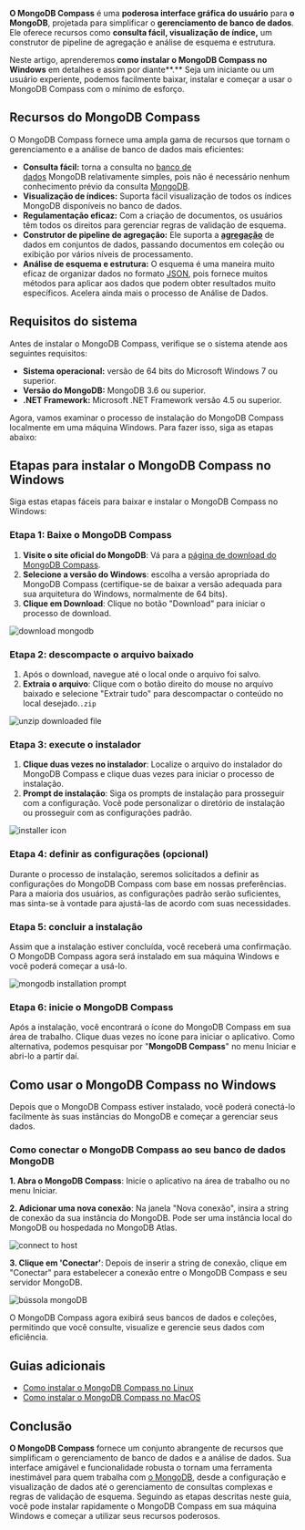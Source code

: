 **O MongoDB Compass** é uma **poderosa interface gráfica do usuário** para **o MongoDB**, projetada para simplificar o **gerenciamento de banco de dados**. Ele oferece recursos como **consulta fácil, visualização de índice,** um construtor de pipeline de agregação e análise de esquema e estrutura.

Neste artigo, aprenderemos **como instalar o MongoDB Compass no Windows** em detalhes e assim por diante**.** Seja um iniciante ou um usuário experiente, podemos facilmente baixar, instalar e começar a usar o MongoDB Compass com o mínimo de esforço.

## **Recursos do MongoDB Compass**

O MongoDB Compass fornece uma ampla gama de recursos que tornam o gerenciamento e a análise de banco de dados mais eficientes:

- **Consulta fácil:** torna a consulta no [banco de dados](https://www.geeksforgeeks.org/what-is-database/) MongoDB relativamente simples, pois não é necessário nenhum conhecimento prévio da consulta [MongoDB](https://www.geeksforgeeks.org/mongodb-tutorial/).
- **Visualização de índices:** Suporta fácil visualização de todos os índices MongoDB disponíveis no banco de dados.
- **Regulamentação eficaz:** Com a criação de documentos, os usuários têm todos os direitos para gerenciar regras de validação de esquema.
- **Construtor de pipeline de agregação:** Ele suporta a **[agregação](https://www.geeksforgeeks.org/aggregation-in-mongodb/)** de dados em conjuntos de dados, passando documentos em coleção ou exibição por vários níveis de processamento.
- **Análise de esquema e estrutura:** O esquema é uma maneira muito eficaz de organizar dados no formato [JSON](https://www.geeksforgeeks.org/javascript-json/), pois fornece muitos métodos para aplicar aos dados que podem obter resultados muito específicos. Acelera ainda mais o processo de Análise de Dados.

## Requisitos do sistema

Antes de instalar o MongoDB Compass, verifique se o sistema atende aos seguintes requisitos:

- **Sistema operacional:** versão de 64 bits do Microsoft Windows 7 ou superior.
- **Versão do MongoDB:** MongoDB 3.6 ou superior.
- **.NET Framework:** Microsoft .NET Framework versão 4.5 ou superior.

Agora, vamos examinar o processo de instalação do MongoDB Compass localmente em uma máquina Windows. Para fazer isso, siga as etapas abaixo:

## Etapas para instalar o MongoDB Compass no Windows

Siga estas etapas fáceis para baixar e instalar o MongoDB Compass no Windows:

### Etapa 1: Baixe o MongoDB Compass

1. **Visite o site oficial do MongoDB**: Vá para a [página de download do MongoDB Compass](https://www.mongodb.com/try/download/compass).
2. **Selecione a versão do Windows**: escolha a versão apropriada do MongoDB Compass (certifique-se de baixar a versão adequada para sua arquitetura do Windows, normalmente de 64 bits).
3. **Clique em Download**: Clique no botão "Download" para iniciar o processo de download.

![download mongodb](https://media.geeksforgeeks.org/wp-content/uploads/20201223132206/604.PNG)

### Etapa 2: descompacte o arquivo baixado

1. Após o download, navegue até o local onde o arquivo foi salvo.
2. **Extraia o arquivo**: Clique com o botão direito do mouse no arquivo baixado e selecione "Extrair tudo" para descompactar o conteúdo no local desejado.`.zip`

![unzip downloaded file](https://media.geeksforgeeks.org/wp-content/uploads/20201218191554/Screenshot557.png)

### Etapa 3: execute o instalador

1. **Clique duas vezes no instalador**: Localize o arquivo do instalador do MongoDB Compass e clique duas vezes para iniciar o processo de instalação.
2. **Prompt de instalação**: Siga os prompts de instalação para prosseguir com a configuração. Você pode personalizar o diretório de instalação ou prosseguir com as configurações padrão.

![installer icon](https://media.geeksforgeeks.org/wp-content/uploads/20201223132540/605.PNG)

### Etapa 4: definir as configurações (opcional)

Durante o processo de instalação, seremos solicitados a definir as configurações do MongoDB Compass com base em nossas preferências. Para a maioria dos usuários, as configurações padrão serão suficientes, mas sinta-se à vontade para ajustá-las de acordo com suas necessidades.

### Etapa 5: concluir a instalação

Assim que a instalação estiver concluída, você receberá uma confirmação. O MongoDB Compass agora será instalado em sua máquina Windows e você poderá começar a usá-lo.

![mongodb installation prompt](https://media.geeksforgeeks.org/wp-content/uploads/20201218192236/one.png)

### Etapa 6: inicie o MongoDB Compass

Após a instalação, você encontrará o ícone do MongoDB Compass em sua área de trabalho. Clique duas vezes no ícone para iniciar o aplicativo. Como alternativa, podemos pesquisar por "**MongoDB Compass**" no menu Iniciar e abri-lo a partir daí.

## Como usar o MongoDB Compass no Windows

Depois que o MongoDB Compass estiver instalado, você poderá conectá-lo facilmente às suas instâncias do MongoDB e começar a gerenciar seus dados.

### Como conectar o MongoDB Compass ao seu banco de dados MongoDB

**1. Abra o MongoDB Compass**: Inicie o aplicativo na área de trabalho ou no menu Iniciar.

**2. Adicionar uma nova conexão**: Na janela "Nova conexão", insira a string de conexão da sua instância do MongoDB. Pode ser uma instância local do MongoDB ou hospedada no MongoDB Atlas.

![connect to host](https://media.geeksforgeeks.org/wp-content/uploads/20201218193316/two.png)

**3. Clique em 'Conectar'**: Depois de inserir a string de conexão, clique em "Conectar" para estabelecer a conexão entre o MongoDB Compass e seu servidor MongoDB.

![bússola mongoDB](https://media.geeksforgeeks.org/wp-content/uploads/20201218193526/ad.png)

O MongoDB Compass agora exibirá seus bancos de dados e coleções, permitindo que você consulte, visualize e gerencie seus dados com eficiência.

## Guias adicionais

- [Como instalar o MongoDB Compass no Linux](https://www.geeksforgeeks.org/how-to-install-mongodb-compass-on-linux/)
- [Como instalar o MongoDB Compass no MacOS](https://www.geeksforgeeks.org/how-to-install-mongodb-compass-on-macos/)

## Conclusão

**O MongoDB Compass** fornece um conjunto abrangente de recursos que simplificam o gerenciamento de banco de dados e a análise de dados. Sua interface amigável e funcionalidade robusta o tornam uma ferramenta inestimável para quem trabalha com [o MongoDB](https://www.geeksforgeeks.org/mongodb-an-introduction/), desde a configuração e visualização de dados até o gerenciamento de consultas complexas e regras de validação de esquema. Seguindo as etapas descritas neste guia, você pode instalar rapidamente o MongoDB Compass em sua máquina Windows e começar a utilizar seus recursos poderosos.